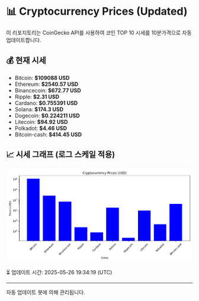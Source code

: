 
# 📊 Cryptocurrency Prices (Updated)

이 리포지토리는 CoinGecko API를 사용하여 코인 TOP 10 시세를 10분가격으로 자동 업데이트합니다.

## 💰 현재 시세
- Bitcoin: **$109088 USD**
- Ethereum: **$2540.57 USD**
- Binancecoin: **$672.77 USD**
- Ripple: **$2.31 USD**
- Cardano: **$0.755391 USD**
- Solana: **$174.3 USD**
- Dogecoin: **$0.224211 USD**
- Litecoin: **$94.92 USD**
- Polkadot: **$4.46 USD**
- Bitcoin-cash: **$414.45 USD**

## 📈 시세 그래프 (로그 스케일 적용)
![Crypto Prices](crypto_prices.png)

⏳ 업데이트 시간: 2025-05-26 19:34:19 (UTC)

---
자동 업데이트 봇에 의해 관리됩니다.
